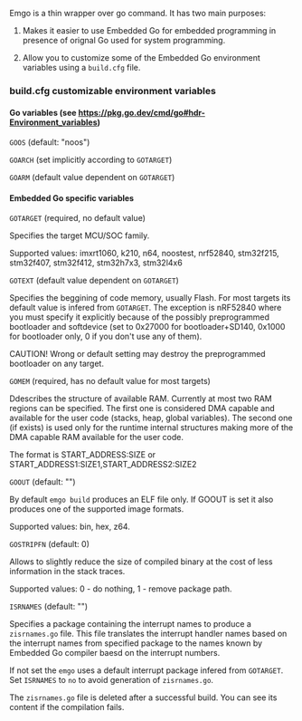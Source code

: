 Emgo is a thin wrapper over go command. It has two main purposes:

1. Makes it easier to use Embedded Go for embedded programming in presence of orignal Go used for system programming.

2. Allow you to customize some of the Embedded Go environment variables using a `build.cfg` file.

### build.cfg customizable environment variables

#### Go variables (see https://pkg.go.dev/cmd/go#hdr-Environment_variables)

`GOOS` (default: "noos")

`GOARCH` (set implicitly according to `GOTARGET`)

`GOARM` (default value dependent on `GOTARGET`)

#### Embedded Go specific variables

`GOTARGET` (required, no default value)

Specifies the target MCU/SOC family.

Supported values: imxrt1060, k210, n64, noostest, nrf52840, stm32f215, stm32f407, stm32f412, stm32h7x3, stm32l4x6

`GOTEXT` (default value dependent on `GOTARGET`)

Specifies the beggining of code memory, usually Flash. For most targets its default value is infered from `GOTARGET`. The exception is nRF52840 where you must specify it explicitly because of the possibly preprogrammed bootloader and softdevice (set to 0x27000 for bootloader+SD140, 0x1000 for bootloader only, 0 if you don't use any of them).

CAUTION! Wrong or default setting may destroy the preprogrammed bootloader on any target.

`GOMEM` (required, has no default value for most targets)

Ddescribes the structure of available RAM. Currently at most two RAM regions can be specified. The first one is considered DMA capable and available for the user code (stacks, heap, global variables). The second one (if exists) is used only for the runtime internal structures making more of the DMA capable RAM available for the user code.

The format is START_ADDRESS:SIZE or START_ADDRESS1:SIZE1,START_ADDRESS2:SIZE2

`GOOUT` (default: "")

By default `emgo build` produces an ELF file only. If GOOUT is set it also produces one of the supported image formats.

Supported values: bin, hex, z64.

`GOSTRIPFN` (default: 0)

Allows to slightly reduce the size of compiled binary at the cost of less information in the stack traces.

Supported values: 0 - do nothing, 1 - remove package path.

`ISRNAMES` (default: "")

Specifies a package containing the interrupt names to produce a `zisrnames.go` file. This file translates the interrupt handler names based on the interrupt names from specified package to the names known by Embedded Go compiler baesd on the interrupt numbers.

If not set the `emgo` uses a default interrupt package infered from `GOTARGET`. Set `ISRNAMES` to `no` to avoid generation of `zisrnames.go`.

The `zisrnames.go` file is deleted after a successful build. You can see its content if the compilation fails.